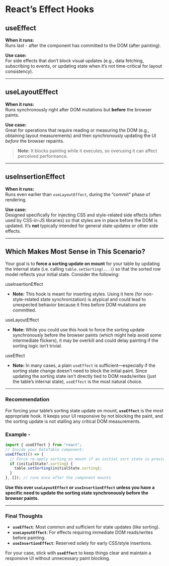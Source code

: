 # React’s Effect Hooks

## useEffect

**When it runs:**  
Runs last - after the component has committed to the DOM (after painting).

**Use case:**  
For side effects that don’t block visual updates (e.g., data fetching, subscribing to events, or updating state when it’s not time-critical for layout consistency).

---

## useLayoutEffect

**When it runs:**  
Runs synchronously right after DOM mutations but **before** the browser paints.

**Use case:**  
Great for operations that require reading or measuring the DOM (e.g., obtaining layout measurements) and then synchronously updating the UI _before_ the browser repaints.

> **Note:** It blocks painting while it executes, so overusing it can affect perceived performance.

---

## useInsertionEffect

**When it runs:**  
Runs even earlier than `useLayoutEffect`, during the “commit” phase of rendering.

**Use case:**  
Designed specifically for injecting CSS and style-related side effects (often used by CSS-in-JS libraries) so that styles are in place before the DOM is updated. It’s **not** typically intended for general state updates or other side effects.

---

## Which Makes Most Sense in This Scenario?

Your goal is to **force a sorting update on mount** for your table by updating the internal state (i.e. calling `table.setSorting(...)`) so that the sorted row model reflects your initial state. Consider the following:

useInsertionEffect

- **Note:** This hook is meant for inserting styles. Using it here (for non-style-related state synchronization) is atypical and could lead to unexpected behavior because it fires before DOM mutations are committed.

useLayoutEffect

- **Note:** While you could use this hook to force the sorting update synchronously before the browser paints (which might help avoid some intermediate flickers), it may be overkill and could delay painting if the sorting logic isn’t trivial.

useEffect

- **Note:** In many cases, a plain `useEffect` is sufficient—especially if the sorting state change doesn’t need to block the initial paint. Since updating the sorting state isn’t directly tied to DOM reads/writes (just the table’s internal state), `useEffect` is the most natural choice.

---

### Recommendation

For forcing your table’s sorting state update on mount, **`useEffect`** is the most appropriate hook. It keeps your UI responsive by not blocking the paint, and the sorting update is not stalling any critical DOM measurements.

### Example -

```typescript
import { useEffect } from "react";
// Inside your DataTable component:
useEffect(() => {
  // Force re-apply sorting on mount if an initial sort state is provided.
  if (initialState?.sorting) {
    table.setSorting(initialState.sorting);
  }
}, []); // runs once after the component mounts
```

**Use this over `useLayoutEffect` or `useInsertionEffect` unless you have a specific need to update the sorting state synchronously before the browser paints.**

---

### Final Thoughts

- **`useEffect`**: Most common and sufficient for state updates (like sorting).
- **`useLayoutEffect`**: For effects requiring immediate DOM reads/writes before painting.
- **`useInsertionEffect`**: Reserved solely for early CSS/style insertions.

For your case, stick with **`useEffect`** to keep things clear and maintain a responsive UI without unnecessary paint blocking.
